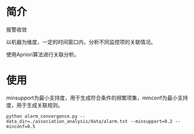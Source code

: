 # 简介
报警收敛

以机器为维度，一定的时间窗口内，分析不同监控项的关联情况。

使用Apriori算法进行关联分析。

# 使用
minsupport为最小支持度，用于生成符合条件的频繁项集，minconf为最小支持度，用于生成关联规则。
```
python alarm_convergence.py --data_dir=./association_analysis/data/alarm.txt --minsupport=0.2 --minconf=0.5
```